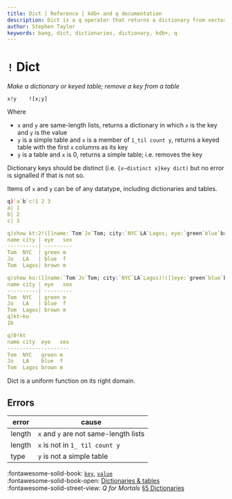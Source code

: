 ```yaml
---
title: Dict | Reference | kdb+ and q documentation
description: Dict is a q operator that returns a dictionary from vectors of keys and values. 
author: Stephen Taylor
keywords: bang, dict, dictionaries, dictionary, kdb+, q
---
```

# `!` Dict






_Make a dictionary or keyed table; remove a key from a table_

```syntax
x!y    ![x;y]
```

Where 

-   `x` and `y` are same-length lists, returns a dictionary in which `x` is the key and `y` is the value
-   `y` is a simple table and `x` is a member of `1_til count y`, returns a keyed table with the first `x` columns as its key
-   `y`  is a table and `x` is 0, returns a simple table; i.e. removes the key

Dictionary keys should be distinct (i.e. `{x~distinct x}key dict)` but no error is signalled if that is not so. 

Items of `x` and `y` can be of any datatype, including dictionaries and tables. 

```q
q)`a`b`c!1 2 3
a| 1
b| 2
c| 3

q)show kt:2!([]name:`Tom`Jo`Tom; city:`NYC`LA`Lagos; eye:`green`blue`brown; sex:`m`f`m)
name city | eye   sex
----------| ---------
Tom  NYC  | green m
Jo   LA   | blue  f
Tom  Lagos| brown m

q)show ku:([]name:`Tom`Jo`Tom; city:`NYC`LA`Lagos)!([]eye:`green`blue`brown; sex:`m`f`m)
name city | eye   sex
----------| ---------
Tom  NYC  | green m
Jo   LA   | blue  f
Tom  Lagos| brown m
q)kt~ku
1b

q)0!kt
name city  eye   sex
--------------------
Tom  NYC   green m
Jo   LA    blue  f
Tom  Lagos brown m
```

Dict is a uniform function on its right domain.

## Errors

error  | cause
-------|--------------------------------------
length | `x` and `y` are not same-length lists
length | `x` is not in `1_ til count y`
type   | `y` is not a simple table

:fontawesome-solid-book:
[`key`](key.md),
[`value`](value.md)
<br>
:fontawesome-solid-book-open:
[Dictionaries & tables](../basics/dictsandtables.md)
<br>
:fontawesome-solid-street-view:
_Q for Mortals_
[§5 Dictionaries](/q4m3/5_Dictionaries/)